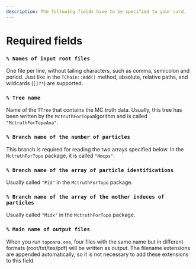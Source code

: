 ```yaml
---
description: The following fields have to be specified to your card.
---
```


# Required fields

### **`% Names of input root files`**

One file per line, without tailing characters, such as comma, semicolon and period. Just like in the `TChain::Add()` method, absolute, relative paths, and wildcards \(`[]?*`\) are supported.

### **`% Tree name`**

Name of the `TTree` that contains the MC truth data. Usually, this tree has been written by the `MctruthForTopo`algorithm and is called `"MctruthForTopoAna"`.

### **`% Branch name of the number of particles`**

This branch is required for reading the two arrays specified below. In the `MctruthForTopo` package, it is called `"Nmcps"`.

### **`% Branch name of the array of particle identifications`**

Usually called `"Pid"` in the `MctruthForTopo` package.

### **`% Branch name of the array of the mother indeces of particles`**

Usually called `"Midx"` in the `MctruthForTopo` package.

### **`% Main name of output files`**

When you run `topoana.exe`, four files with the same name but in different formats \(root/txt/tex/pdf\) will be written as output. The filename extensions are appended automatically, so it is not necessary to add these extensions to this field.

